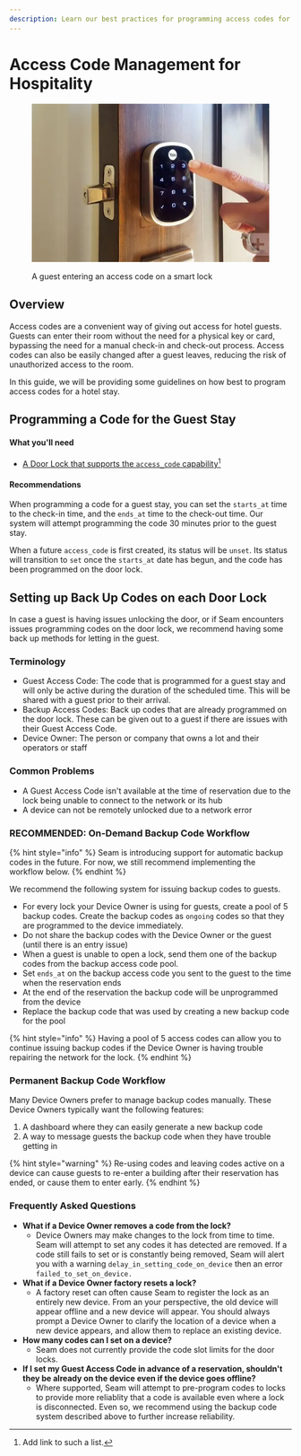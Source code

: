 ```yaml
---
description: Learn our best practices for programming access codes for a hotel guest
---
```


# Access Code Management for Hospitality

<figure><img src="../.gitbook/assets/yale-smart-door-lock-system-500x500 (1).webp" alt=""><figcaption><p>A guest entering an access code on a smart lock</p></figcaption></figure>

## Overview

Access codes are a convenient way of giving out access for hotel guests. Guests can enter their room without the need for a physical key or card, bypassing the need for a manual check-in and check-out process. Access codes can also be easily changed after a guest leaves, reducing the risk of unauthorized access to the room.

In this guide, we will be providing some guidelines on how best to program access codes for a hotel stay.

## Programming a Code for the Guest Stay

#### What you'll need

* [A Door Lock that supports the `access_code` capability](#user-content-fn-1)[^1]

#### Recommendations

When programming a code for a guest stay, you can set the `starts_at` time to the check-in time, and the `ends_at` time to the check-out time. Our system will attempt programming the code 30 minutes prior to the guest stay.

When a future `access_code`  is first created, its status will be `unset`. Its status will transition to `set` once the `starts_at` date has begun, and the code has been programmed on the door lock.

## Setting up Back Up Codes on each Door Lock

In case a guest is having issues unlocking the door, or if Seam encounters issues programming codes on the door lock, we recommend having some back up methods for letting in the guest.

### Terminology

* Guest Access Code: The code that is programmed for a guest stay and will only be active during the duration of the scheduled time. This will be shared with a guest prior to their arrival.
* Backup Access Codes: Back up codes that are already programmed on the door lock. These can be given out to a guest if there are issues with their Guest Access Code.
* Device Owner: The person or company that owns a lot and their operators or staff

### Common Problems

* A Guest Access Code isn't available at the time of reservation due to the lock being unable to connect to the network or its hub
* A device can not be remotely unlocked due to a network error

### RECOMMENDED: On-Demand Backup Code Workflow

{% hint style="info" %}
Seam is introducing support for automatic backup codes in the future. For now, we still recommend implementing the workflow below.
{% endhint %}

We recommend the following system for issuing backup codes to guests.

* For every lock your Device Owner is using for guests, create a pool of 5 backup codes. Create the backup codes as `ongoing` codes so that they are programmed to the device immediately.
* Do not share the backup codes with the Device Owner or the guest (until there is an entry issue)
* When a guest is unable to open a lock, send them one of the backup codes from the backup access code pool.
* Set `ends_at` on the backup access code you sent to the guest to the time when the reservation ends
* At the end of the reservation the backup code will be unprogrammed from the device
* Replace the backup code that was used by creating a new backup code for the pool

{% hint style="info" %}
Having a pool of 5 access codes can allow you to continue issuing backup codes if the Device Owner is having trouble repairing the network for the lock.
{% endhint %}



### Permanent Backup Code Workflow

Many Device Owners prefer to manage backup codes manually. These Device Owners typically want the following features:

1. A dashboard where they can easily generate a new backup code
2. A way to message guests the backup code when they have trouble getting in

{% hint style="warning" %}
Re-using codes and leaving codes active on a device can cause guests to re-enter a building after their reservation has ended, or cause them to enter early.
{% endhint %}

### Frequently Asked Questions

* **What if a Device Owner removes a code from the lock?**
  * Device Owners may make changes to the lock from time to time. Seam will attempt to set any codes it has detected are removed. If a code still fails to set or is constantly being removed, Seam will alert you with a warning `delay_in_setting_code_on_device` then an error `failed_to_set_on_device.`
* **What if a Device Owner factory resets a lock?**
  * A factory reset can often cause Seam to register the lock as an entirely new device. From an your perspective, the old device will appear offline and a new device will appear. You should always prompt a Device Owner to clarify the location of a device when a new device appears, and allow them to replace an existing device.
* **How many codes can I set on a device?**
  * Seam does not currently provide the code slot limits for the door locks.
* **If I set my Guest Access Code in advance of a reservation, shouldn't they be already on the device even if the device goes offline?**
  * Where supported, Seam will attempt to pre-program codes to locks to provide more reliablity that a code is available even where a lock is disconnected. Even so, we recommend using the backup code system described above to further increase reliability.



[^1]: Add link to such a list.
